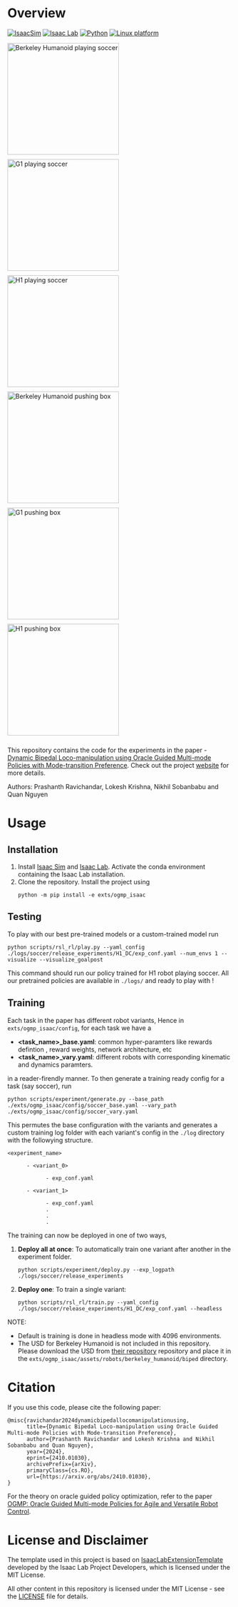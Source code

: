 # Overview

[![IsaacSim](https://img.shields.io/badge/IsaacSim-4.2.0-silver.svg)](https://docs.omniverse.nvidia.com/isaacsim/latest/index.html)
[![Isaac Lab](https://img.shields.io/badge/IsaacLab-1.2.0-silver)](https://isaac-sim.github.io/IsaacLab/main/index.html)
[![Python](https://img.shields.io/badge/python-3.10-blue.svg)](https://docs.python.org/3/whatsnew/3.10.html)
[![Linux platform](https://img.shields.io/badge/platform-linux--64-orange.svg)](https://releases.ubuntu.com/20.04/)

<div>
      <img src="./media/bh_soccer_crop.gif" alt="Berkeley Humanoid playing soccer" width="250" style="margin-right: 10px; margin-bottom: 10px;"/>
      <img src="./media/g1_soccer_crop_online.gif" alt="G1 playing soccer" width="250" style="margin-right: 10px; margin-bottom: 10px;"/>
      <img src="./media/h1_soccer_crop.gif" alt="H1 playing soccer" width="250" style="margin-right: 10px; margin-bottom: 10px;"/>
</div>
<div>
      <img src="./media/bh_box_crop.gif" alt="Berkeley Humanoid pushing box" width="250" style="margin-right: 10px; margin-bottom: 10px;"/>
      <img src="./media/g1_box_crop_online.gif" alt="G1 pushing box" width="250" style="margin-right: 10px; margin-bottom: 10px;"/>
      <img src="./media/h1_box_crop_online.gif" alt="H1 pushing box" width="250" style="margin-right: 10px; margin-bottom: 10px;"/>
</div>

This repository contains the code for the experiments in the paper - [Dynamic Bipedal Loco-manipulation using Oracle Guided Multi-mode Policies with Mode-transition Preference](https://arxiv.org/abs/2410.01030). Check out the project [website](https://indweller.github.io/ogmplm/) for more details.

Authors: Prashanth Ravichandar, Lokesh Krishna, Nikhil Sobanbabu and Quan Nguyen

# Usage

## Installation
1. Install [Isaac Sim](https://docs.omniverse.nvidia.com/isaacsim/latest/index.html) and [Isaac Lab](https://isaac-sim.github.io/IsaacLab/main/index.html). Activate the conda environment containing the Isaac Lab installation.
2. Clone the repository. Install the project using 
      ```
      python -m pip install -e exts/ogmp_isaac
      ```


## Testing

To play with our best pre-trained models or a custom-trained model run 

```
python scripts/rsl_rl/play.py --yaml_config ./logs/soccer/release_experiments/H1_DC/exp_conf.yaml --num_envs 1 --visualize --visualize_goalpost
```

This command should run our policy trained for H1 robot playing soccer. All our pretrained policies are available in `./logs/` and ready to play with !

## Training

Each task in the paper has different robot variants, Hence in `exts/ogmp_isaac/config`, for each task we have a 
* **<task_name>_base.yaml**: common hyper-paramters like rewards defintion , reward weights, network architecture, etc 
* **<task_name>_vary.yaml**:  different robots with corresponding kinematic and dynamics paramters. 

in a reader-firendly manner. To then generate a training ready config for a task (say soccer), run 
```
python scripts/experiment/generate.py --base_path ./exts/ogmp_isaac/config/soccer_base.yaml --vary_path ./exts/ogmp_isaac/config/soccer_vary.yaml
```

This permutes the base configuration with the variants and generates a custom training log folder with each variant's config in the `./log` directory with the followying structure.

```
<experiment_name>

      - <variant_0>

            - exp_conf.yaml

      - <variant_1>

            - exp_conf.yaml
            .
            .
            .
```

The training can now be deployed in one of two ways,

1. **Deploy all at once**: To automatically train one variant after another in the experiment folder. 
      ```
      python scripts/experiment/deploy.py --exp_logpath ./logs/soccer/release_experiments
      ```
2. **Deploy one**: To train a single variant:
      ```
      python scripts/rsl_rl/train.py --yaml_config ./logs/soccer/release_experiments/H1_DC/exp_conf.yaml --headless
      ```

NOTE: 
* Default is training is done in headless mode with 4096 environments.
* The USD for Berkeley Humanoid is not included in this repository. Please download the USD from [their repository](https://github.com/HybridRobotics/isaac_berkeley_humanoid) repository and place it in the `exts/ogmp_isaac/assets/robots/berkeley_humanoid/biped` directory.

# Citation

If you use this code, please cite the following paper:

```
@misc{ravichandar2024dynamicbipedallocomanipulationusing,
      title={Dynamic Bipedal Loco-manipulation using Oracle Guided Multi-mode Policies with Mode-transition Preference}, 
      author={Prashanth Ravichandar and Lokesh Krishna and Nikhil Sobanbabu and Quan Nguyen},
      year={2024},
      eprint={2410.01030},
      archivePrefix={arXiv},
      primaryClass={cs.RO},
      url={https://arxiv.org/abs/2410.01030}, 
}
```
For the theory on oracle guided policy optimization, refer to the paper [OGMP: Oracle Guided Multi-mode Policies for Agile and Versatile Robot Control](https://arxiv.org/abs/2403.04205).

# License and Disclaimer

The template used in this project is based on [IsaacLabExtensionTemplate](https://github.com/isaac-sim/IsaacLabExtensionTemplate) developed by the Isaac Lab Project Developers, which is licensed under the MIT License.

All other content in this repository is licensed under the MIT License - see the [LICENSE](LICENSE) file for details.